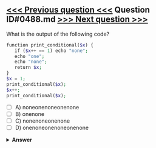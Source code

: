 [<<< Previous question <<<](0487.md)   Question ID#0488.md   [>>> Next question >>>](0489.md)
---

What is the output of the following code?

```php
function print_conditional($x) {
   if ($x++ == 1) echo "none";
   echo "one";
   echo "none";
   return $x;
}
$x = 1;
print_conditional($x);
$x++;
print_conditional($x);
```

- [ ] A) noneonenoneonenone
- [ ] B) onenone
- [ ] C) nonenoneonenone
- [ ] D) onenoneonenoneonenone

<details><summary><b>Answer</b></summary>
<p>
  Answer: <strong>A</strong>
</p>
</details>
